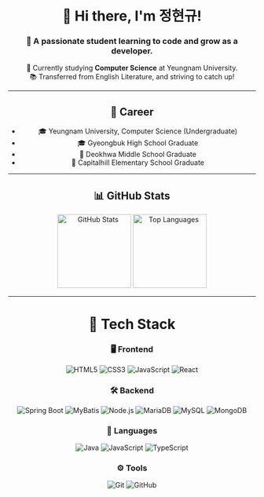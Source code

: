<div align="center">

# 👋 Hi there, I'm **정현규**!  
### 🚀 A passionate student learning to code and grow as a developer.

🌱 Currently studying **Computer Science** at Yeungnam University.  
📚 Transferred from English Literature, and striving to catch up!  

</div>

---

<div align="center">

## 📜 **Career**
- 🎓 Yeungnam University, Computer Science (Undergraduate)  
- 🎓 Gyeongbuk High School Graduate  
- 🏫 Deokhwa Middle School Graduate  
- 🏫 Capitalhill Elementary School Graduate  

</div>

---

<div align="center">

## 📊 **GitHub Stats**
<img src="https://github-readme-stats.vercel.app/api?username=BBangGy&show_icons=true&theme=radical" alt="GitHub Stats" height="150px"/>
<img src="https://github-readme-stats.vercel.app/api/top-langs/?username=BBangGy&layout=compact&theme=radical" alt="Top Languages" height="150px"/>

</div>

---

<div align="center">

# 🚀 **Tech Stack**

### 🖥️ Frontend
<p>
  <img src="https://img.shields.io/badge/HTML5-E34F26?style=for-the-badge&logo=html5&logoColor=white" alt="HTML5"/>
  <img src="https://img.shields.io/badge/CSS3-1572B6?style=for-the-badge&logo=css3&logoColor=white" alt="CSS3"/>
  <img src="https://img.shields.io/badge/JavaScript-F7DF1E?style=for-the-badge&logo=javascript&logoColor=black" alt="JavaScript"/>
  <img src="https://img.shields.io/badge/React-61DAFB?style=for-the-badge&logo=react&logoColor=black" alt="React"/>
</p>

### 🛠️ Backend
<p>
  <img src="https://img.shields.io/badge/Spring Boot-6DB33F?style=for-the-badge&logo=springboot&logoColor=white" alt="Spring Boot"/>
  <img src="https://img.shields.io/badge/MyBatis-000000?style=for-the-badge&logo=MyBatis&logoColor=white" alt="MyBatis"/>
  <img src="https://img.shields.io/badge/Node.js-339933?style=for-the-badge&logo=node.js&logoColor=white" alt="Node.js"/>
  <img src="https://img.shields.io/badge/MariaDB-003545?style=for-the-badge&logo=mariadb&logoColor=white" alt="MariaDB"/>
  <img src="https://img.shields.io/badge/MySQL-4479A1?style=for-the-badge&logo=mysql&logoColor=white" alt="MySQL"/>
  <img src="https://img.shields.io/badge/MongoDB-47A248?style=for-the-badge&logo=mongodb&logoColor=white" alt="MongoDB"/>
</p>

### 🔧 Languages
<p>
  <img src="https://img.shields.io/badge/Java-007396?style=for-the-badge&logo=java&logoColor=white" alt="Java"/>
  <img src="https://img.shields.io/badge/JavaScript-F7DF1E?style=for-the-badge&logo=javascript&logoColor=black" alt="JavaScript"/>
  <img src="https://img.shields.io/badge/TypeScript-3178C6?style=for-the-badge&logo=typescript&logoColor=white" alt="TypeScript"/>
</p>

### ⚙️ Tools
<p>
  <img src="https://img.shields.io/badge/Git-F05032?style=for-the-badge&logo=git&logoColor=white" alt="Git"/>
  <img src="https://img.shields.io/badge/GitHub-181717?style=for-the-badge&logo=github&logoColor=white" alt="GitHub"/>
</p>

</div>
